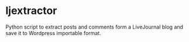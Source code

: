 # ljextractor
Python script to extract posts and comments form a LiveJournal blog and save it to Wordpress importable format. 
